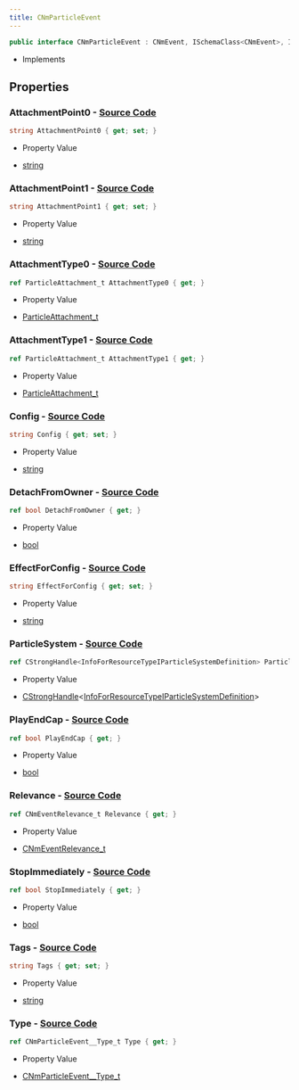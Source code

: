 ```yaml
---
title: CNmParticleEvent
---
```


```csharp
public interface CNmParticleEvent : CNmEvent, ISchemaClass<CNmEvent>, ISchemaClass<CNmParticleEvent>, ISchemaField, ISchemaClass, INativeHandle
```

- Implements

## Properties

### **AttachmentPoint0** - [Source Code](https://github.com/swiftly-solution/swiftlys2/blob/main/managed/src/SwiftlyS2.Generated/Schemas/Interfaces/CNmParticleEvent.cs#L30)

```csharp
string AttachmentPoint0 { get; set; }
```

- Property Value

- [string](https://learn.microsoft.com/dotnet/api/system.string)

### **AttachmentPoint1** - [Source Code](https://github.com/swiftly-solution/swiftlys2/blob/main/managed/src/SwiftlyS2.Generated/Schemas/Interfaces/CNmParticleEvent.cs#L34)

```csharp
string AttachmentPoint1 { get; set; }
```

- Property Value

- [string](https://learn.microsoft.com/dotnet/api/system.string)

### **AttachmentType0** - [Source Code](https://github.com/swiftly-solution/swiftlys2/blob/main/managed/src/SwiftlyS2.Generated/Schemas/Interfaces/CNmParticleEvent.cs#L32)

```csharp
ref ParticleAttachment_t AttachmentType0 { get; }
```

- Property Value

- [ParticleAttachment_t](/docs/api/shared/schemadefinitions/particleattachment_t)

### **AttachmentType1** - [Source Code](https://github.com/swiftly-solution/swiftlys2/blob/main/managed/src/SwiftlyS2.Generated/Schemas/Interfaces/CNmParticleEvent.cs#L36)

```csharp
ref ParticleAttachment_t AttachmentType1 { get; }
```

- Property Value

- [ParticleAttachment_t](/docs/api/shared/schemadefinitions/particleattachment_t)

### **Config** - [Source Code](https://github.com/swiftly-solution/swiftlys2/blob/main/managed/src/SwiftlyS2.Generated/Schemas/Interfaces/CNmParticleEvent.cs#L38)

```csharp
string Config { get; set; }
```

- Property Value

- [string](https://learn.microsoft.com/dotnet/api/system.string)

### **DetachFromOwner** - [Source Code](https://github.com/swiftly-solution/swiftlys2/blob/main/managed/src/SwiftlyS2.Generated/Schemas/Interfaces/CNmParticleEvent.cs#L26)

```csharp
ref bool DetachFromOwner { get; }
```

- Property Value

- [bool](https://learn.microsoft.com/dotnet/api/system.boolean)

### **EffectForConfig** - [Source Code](https://github.com/swiftly-solution/swiftlys2/blob/main/managed/src/SwiftlyS2.Generated/Schemas/Interfaces/CNmParticleEvent.cs#L40)

```csharp
string EffectForConfig { get; set; }
```

- Property Value

- [string](https://learn.microsoft.com/dotnet/api/system.string)

### **ParticleSystem** - [Source Code](https://github.com/swiftly-solution/swiftlys2/blob/main/managed/src/SwiftlyS2.Generated/Schemas/Interfaces/CNmParticleEvent.cs#L20)

```csharp
ref CStrongHandle<InfoForResourceTypeIParticleSystemDefinition> ParticleSystem { get; }
```

- Property Value

- [CStrongHandle](/docs/api/shared/natives/cstronghandle-1)<[InfoForResourceTypeIParticleSystemDefinition](/docs/api/shared/schemadefinitions/infoforresourcetypeiparticlesystemdefinition)>

### **PlayEndCap** - [Source Code](https://github.com/swiftly-solution/swiftlys2/blob/main/managed/src/SwiftlyS2.Generated/Schemas/Interfaces/CNmParticleEvent.cs#L28)

```csharp
ref bool PlayEndCap { get; }
```

- Property Value

- [bool](https://learn.microsoft.com/dotnet/api/system.boolean)

### **Relevance** - [Source Code](https://github.com/swiftly-solution/swiftlys2/blob/main/managed/src/SwiftlyS2.Generated/Schemas/Interfaces/CNmParticleEvent.cs#L16)

```csharp
ref CNmEventRelevance_t Relevance { get; }
```

- Property Value

- [CNmEventRelevance_t](/docs/api/shared/schemadefinitions/cnmeventrelevance_t)

### **StopImmediately** - [Source Code](https://github.com/swiftly-solution/swiftlys2/blob/main/managed/src/SwiftlyS2.Generated/Schemas/Interfaces/CNmParticleEvent.cs#L24)

```csharp
ref bool StopImmediately { get; }
```

- Property Value

- [bool](https://learn.microsoft.com/dotnet/api/system.boolean)

### **Tags** - [Source Code](https://github.com/swiftly-solution/swiftlys2/blob/main/managed/src/SwiftlyS2.Generated/Schemas/Interfaces/CNmParticleEvent.cs#L22)

```csharp
string Tags { get; set; }
```

- Property Value

- [string](https://learn.microsoft.com/dotnet/api/system.string)

### **Type** - [Source Code](https://github.com/swiftly-solution/swiftlys2/blob/main/managed/src/SwiftlyS2.Generated/Schemas/Interfaces/CNmParticleEvent.cs#L18)

```csharp
ref CNmParticleEvent__Type_t Type { get; }
```

- Property Value

- [CNmParticleEvent__Type_t](/docs/api/shared/schemadefinitions/cnmparticleevent__type_t)

